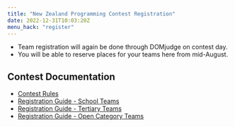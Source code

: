 ```yaml
---
title: "New Zealand Programming Contest Registration"
date: 2022-12-31T10:03:20Z
menu_hack: "register"
---
```


* Team registration will again be done through DOMjudge on contest day.
* You will be able to reserve places for your teams here from mid-August.

## Contest Documentation

* [Contest Rules](/pdf/NZPCRules.pdf)  
* [Registration Guide - School Teams](/pdf/RegistrationGuide-School.pdf)  
* [Registration Guide - Tertiary Teams](/pdf/RegistrationGuide-Tertiary.pdf)  
* [Registration Guide - Open Category Teams](/pdf/RegistrationGuide-Open.pdf)  
